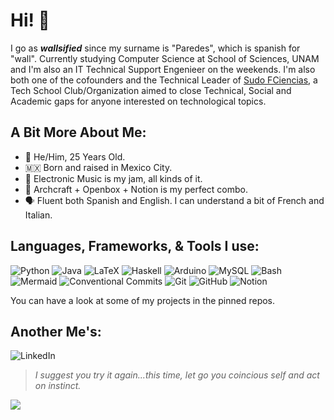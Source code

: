 # Hi! 🧱
I go as **_wallsified_** since my surname is "Paredes", which is spanish for "wall". Currently studying Computer Science at School of Sciences, UNAM and I'm also an IT Technical Support Engenieer on the weekends. I'm also both one of the cofounders and the Technical Leader of [Sudo FCiencias](https://github.com/Sudo-FCiencias), a Tech School Club/Organization aimed to close Technical, Social and Academic gaps for anyone interested on technological topics. 

## A Bit More About Me:  
- 📆 He/Him, 25 Years Old.
- 🇲🇽 Born and raised in Mexico City.
- 🎵 Electronic Music is my jam, all kinds of it.  
- 🐧 Archcraft + Openbox + Notion is my perfect combo.
- 🗣️ Fluent both Spanish and English. I can understand a bit of French and Italian.

## Languages, Frameworks, & Tools I use: 
![Python](https://img.shields.io/badge/python-python?style=for-the-badge&logo=Python&logoColor=white&color=1D3C6E)
![Java](https://img.shields.io/badge/java-java?style=for-the-badge&logo=Java&logoColor=white&color=F89820)
![LaTeX](https://img.shields.io/badge/latex-latex?style=for-the-badge&logo=LaTeX&logoColor=white&color=0F548B)
![Haskell](https://img.shields.io/badge/haskell-haskell?style=for-the-badge&logo=Haskell&logoColor=white&color=800080)
![Arduino](https://img.shields.io/badge/arduino-arduino?style=for-the-badge&logo=Arduino&logoColor=white&color=3186A0)
![MySQL](https://img.shields.io/badge/mysql-mysql?style=for-the-badge&logo=mySQL&logoColor=white&color=00758F)
![Bash](https://img.shields.io/badge/Bash-bash?style=for-the-badge&logo=GNU%20Bash&logoColor=white&color=434C5E)
![Mermaid](https://img.shields.io/badge/MermaidJS-MermaidJS?style=for-the-badge&logo=Mermaid&logoColor=white&color=%23FF3670)
![Conventional Commits](https://img.shields.io/badge/Conventional%20Commits-1.0.0-%23FE5196?style=for-the-badge&logo=conventionalcommits&logoColor=white)
![Git](https://img.shields.io/badge/git-git?style=for-the-badge&logo=Git&logoColor=white&color=F1502F)
![GitHub](https://img.shields.io/badge/github-github?style=for-the-badge&logo=GitHub&logoColor=white&color=black)
![Notion](https://img.shields.io/badge/notion-notion?style=for-the-badge&logo=Notion&logoColor=white&color=black)

You can have a look at some of my projects in the pinned repos. 

## Another Me's:
![LinkedIn](https://img.shields.io/badge/Daniel_Paredes-%230f548b?style=for-the-badge&logo=LinkedIn&logoColor=white&label=Linkedin&link=www.linkedin.com%2Fin%2Fdaniel-paredes-wallsified)

<!-- 
![Twiiter](https://img.shields.io/badge/wallsified-%230f548b?style=for-the-badge&logo=Twitter&logoColor=white&label=Twitter&link=https%3A%2F%2Ftwitter.com%2Fwallsified)
-->

> *I suggest you try it again...this time, let go you coincious self and act on instinct.*

<img src="https://github-readme-stats.vercel.app/api?username=wallsified&show_icons=true&locale=en&theme=nord&rank_icon=github" />

<!--
## My Proudest Projects: 
- [Nordflow](https://github.com/wallsified/nordflow) My dotfiles for Openbox.
- [Nordic Dashboard](https://wallsified.notion.site/wallsified/Nordic-Dashboard-31653a95676c43b7830ee2973b27ab38) My Nord-themed Dashboard for Notion.
- [Scare-O-Meter / Scream Machine](https://github.com/Wallsified/ScreamMachine) A play on the Scare-O-Meter (or Scream Battery) of Pixar's Monsters Inc movies using Arduino and ESP32 chips.
- [Spacedust](https://github.com/Wallsified/Spacedust.git) My AwesomeWM dotfiles.
![Clojure](https://img.shields.io/badge/clojure-clojure?style=for-the-badge&logo=Clojure&logoColor=white&color=12284E)
-->